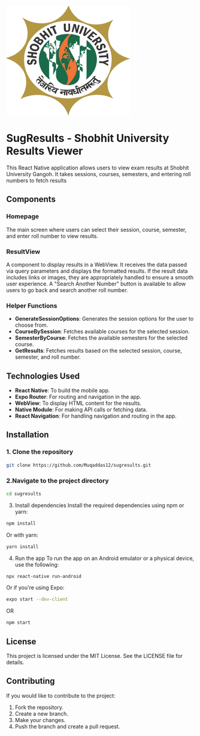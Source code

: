 ![App Screenshot](./assets/logo.png)

# SugResults - Shobhit University Results Viewer

This React Native application allows users to view exam results at Shobhit University Gangoh. It takes  sessions, courses, semesters, and entering roll numbers to fetch results

## Components

### Homepage
The main screen where users can select their session, course, semester, and enter roll number to view results.

### ResultView
A component to display results in a WebView. It receives the data passed via query parameters and displays the formatted results. If the result data includes links or images, they are appropriately handled to ensure a smooth user experience. A "Search Another Number" button is available to allow users to go back and search another roll number.

### Helper Functions
- **GenerateSessionOptions**: Generates the session options for the user to choose from.
- **CourseBySession**: Fetches available courses for the selected session.
- **SemesterByCourse**: Fetches the available semesters for the selected course.
- **GetResults**: Fetches results based on the selected session, course, semester, and roll number.

## Technologies Used

- **React Native**: To build the mobile app.
- **Expo Router**: For routing and navigation in the app.
- **WebView**: To display HTML content for the results.
- **Native Module**: For making API calls or fetching data.
- **React Navigation**: For handling navigation and routing in the app.

## Installation

### 1. Clone the repository

```bash
git clone https://github.com/Muqaddas12/sugresults.git
```
### 2.Navigate to the project directory
```` bash
cd sugresults
````
3. Install dependencies
Install the required dependencies using npm or yarn:
```` bash
npm install
````
Or with yarn:
````bash
yarn install
````
4. Run the app
To run the app on an Android emulator or a physical device, use the following:
```` bash
npx react-native run-android
````
Or if you're using Expo:
```` bash
expo start --dev-client
````
OR
```` bash
npm start
````

## License

This project is licensed under the MIT License. See the LICENSE file for details.

## Contributing

If you would like to contribute to the project:

1. Fork the repository.
2. Create a new branch.
3. Make your changes.
4. Push the branch and create a pull request.


